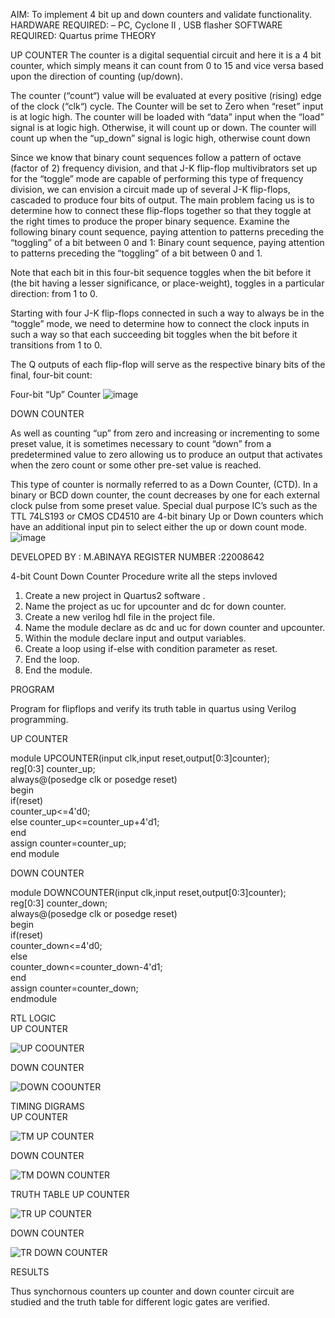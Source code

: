  AIM: To implement 4 bit up and down counters and validate  functionality.
HARDWARE REQUIRED:  – PC, Cyclone II , USB flasher
 SOFTWARE REQUIRED:   Quartus prime
 THEORY 

 UP COUNTER 
The counter is a digital sequential circuit and here it is a 4 bit counter, which simply means it can count from 0 to 15 and vice versa based upon the direction of counting (up/down). 

The counter (“count“) value will be evaluated at every positive (rising) edge of the clock (“clk“) cycle.
The Counter will be set to Zero when “reset” input is at logic high.
The counter will be loaded with “data” input when the “load” signal is at logic high. Otherwise, it will count up or down.
The counter will count up when the “up_down” signal is logic high, otherwise count down

Since we know that binary count sequences follow a pattern of octave (factor of 2) frequency division, and that J-K flip-flop multivibrators set up for the “toggle” mode are capable of performing this type of frequency division, we can envision a circuit made up of several J-K flip-flops, cascaded to produce four bits of output.
The main problem facing us is to determine how to connect these flip-flops together so that they toggle at the right times to produce the proper binary sequence.
Examine the following binary count sequence, paying attention to patterns preceding the “toggling” of a bit between 0 and 1:
Binary count sequence, paying attention to patterns preceding the “toggling” of a bit between 0 and 1.

Note that each bit in this four-bit sequence toggles when the bit before it (the bit having a lesser significance, or place-weight), toggles in a particular direction: from 1 to 0.



 
 

Starting with four J-K flip-flops connected in such a way to always be in the “toggle” mode, we need to determine how to connect the clock inputs in such a way so that each succeeding bit toggles when the bit before it transitions from 1 to 0.

The Q outputs of each flip-flop will serve as the respective binary bits of the final, four-bit count:

 
 

Four-bit “Up” Counter
![image](https://user-images.githubusercontent.com/36288975/169644758-b2f4339d-9532-40c5-af40-8f4f8c942e2c.png)



 DOWN COUNTER 

As well as counting “up” from zero and increasing or incrementing to some preset value, it is sometimes necessary to count “down” from a predetermined value to zero allowing us to produce an output that activates when the zero count or some other pre-set value is reached.

This type of counter is normally referred to as a Down Counter, (CTD). In a binary or BCD down counter, the count decreases by one for each external clock pulse from some preset value. Special dual purpose IC’s such as the TTL 74LS193 or CMOS CD4510 are 4-bit binary Up or Down counters which have an additional input pin to select either the up or down count mode.
![image](https://user-images.githubusercontent.com/36288975/169644844-1a14e123-7228-4ed8-81a9-eb937dff4ac8.png)

DEVELOPED BY : M.ABINAYA
REGISTER NUMBER :22008642


4-bit Count Down Counter
Procedure
 write all the steps invloved 
 
1. Create a new project in Quartus2 software . 
2. Name the project as uc for upcounter and dc for down counter.  
3. Create a new verilog hdl file in the project file.  
4. Name the module declare as dc and uc for down counter and upcounter.  
5. Within the module declare input and output variables.  
6. Create a loop using if-else with condition parameter as reset.  
7. End the loop.  
8. End the module.  



 PROGRAM 

Program for flipflops  and verify its truth table in quartus using Verilog programming.
 

UP COUNTER

module UPCOUNTER(input clk,input reset,output[0:3]counter);  
reg[0:3] counter_up;  
always@(posedge clk or posedge reset)  
begin  
if(reset)  
counter_up<=4'd0;  
else
counter_up<=counter_up+4'd1;  
end  
assign counter=counter_up;  
end module


DOWN COUNTER

module DOWNCOUNTER(input clk,input reset,output[0:3]counter);  
reg[0:3] counter_down;  
always@(posedge clk or posedge reset)  
begin  
if(reset)  
counter_down<=4'd0;  
else  
counter_down<=counter_down-4'd1;  
end  
assign counter=counter_down;  
endmodule


 RTL LOGIC   
 UP COUNTER 


![UP COOUNTER](https://user-images.githubusercontent.com/121557017/212480633-65f83ace-a2c2-454f-a21a-5454043454e0.png)

DOWN COUNTER

![DOWN  COOUNTER](https://user-images.githubusercontent.com/121557017/212480647-e993d4e0-71a2-43f1-8813-5500777b5b94.png)



TIMING DIGRAMS  
UP COUNTER 


![TM UP COUNTER](https://user-images.githubusercontent.com/121557017/212480670-c13a41f8-e630-4896-b7a9-8e43be10a5d8.png)

DOWN COUNTER

![TM DOWN COUNTER](https://user-images.githubusercontent.com/121557017/212480695-771ec9b2-a299-4af0-b1da-21267434bcfb.png)



TRUTH TABLE 
UP COUNTER

![TR UP COUNTER](https://user-images.githubusercontent.com/121557017/212481379-c2c7eda8-4564-483e-a6cb-00c6a6b30c97.png)


DOWN COUNTER

![TR DOWN COUNTER](https://user-images.githubusercontent.com/121557017/212481381-2bf9d13a-bd21-4b2e-8d2d-759eec993248.png)


 RESULTS   
 
 Thus synchornous counters up counter and down counter circuit are studied and the truth table for different logic gates are verified.
 
 
 
 
